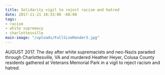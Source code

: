 ```yaml
---
title: Solidarity vigil to reject racism and hatred
date: 2017-11-21 18:33:00 -08:00
tags:
- racism
- white supremacy
- charlottesville
main-image: "/uploads/FullSizeRender3.jpg"
---
```


AUGUST 2017. The day after white supremacists and neo-Nazis paraded through Charlottesville, VA and murdered Heather Heyer, Colusa County residents gathered at Veterans Memorial Park in a vigil to reject racism and hatred. 